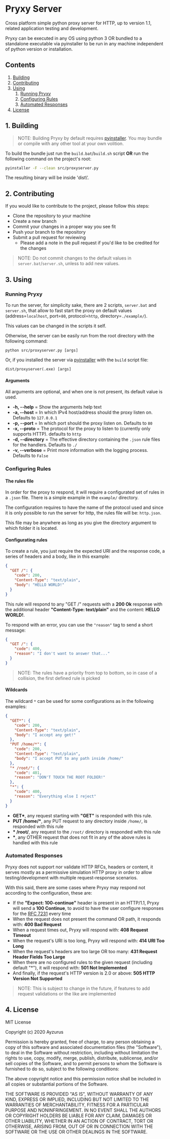 # Pryxy Server

Cross platform simple python proxy server for HTTP, up to version 1.1, related application testing and development.

Pryxy can be executed in any OS using python 3 OR bundled to a standalone executable via
pyinstaller to be run in any machine independent of python version or installation.

## Contents

  1. [Building](#1-building)
  2. [Contributing](#2-contributing)
  3. [Using](#3-using)
     1. [Running Pryxy](#running-pryxy)
     2. [Configuring Rules](#configuring-rules)
     3. [Automated Responses](#automated-responses)
  4. [License](#4-license)

## 1. Building

> NOTE: Building Pryxy by default requires [pyinstaller](https://www.pyinstaller.org/). You may bundle or compile with any other tool at your own volition.

To build the bundle just run the `build.bat`/`build.sh` script **OR** run the following command on the project's root:

```bash
pyinstaller -F --clean src/proxyserver.py
```

The resulting binary will be inside 'dist\\'.

## 2. Contributing

If you would like to contribute to the project, please follow this steps:

* Clone the repository to your machine
* Create a new branch
* Commit your changes in a proper way you see fit
* Push your branch to the repository
* Submit a pull request for reviewing
  * Please add a note in the pull request if you'd like to be credited for the changes

> NOTE: Do not commit changes to the default values in `server.bat`/`server.sh`, unless to add new values.

## 3. Using

### Running Pryxy

To run the server, for simplicity sake, there are 2 scripts, `server.bat` and `server.sh`, that allow to fast start the proxy on default values (address=`localhost`, port=`80`, protocol=`http`, directory=`./example/`).

This values can be changed in the scripts it self.

Otherwise, the server can be easily run from the root directory with the following command:

`python src/proxyserver.py [args]`

Or, if you installed the server via [pyinstaller](https://www.pyinstaller.org/) with the `build` script file:

`dist/proxyserver(.exe) [args]`

#### Arguments

All arguments are optional, and when one is not present, its default value is used.

* **-h, --help** = Show the arguments help text
* **-a, --host** = In which IPv4 host/address should the proxy listen on. Defaults to `127.0.0.1`
* **-p, --port** = In which port should the proxy listen on. Defaults to `80`
* **-x, --proto** = The protocol for the proxy to listen to (currently only supports HTTP). defaults to `http`
* **-d, --directory** = The effective directory containing the `.json` rule files for the handlers. Defaults to `./`
* **-v, --verbose** = Print more information with the logging process. Defaults to `False`

### Configuring Rules

#### The rules file

In order for the proxy to respond, it will require a configurated set of rules in a `.json` file. There is a simple example in the `example/` directory.

The configuration requires to have the name of the protocol used and since it is only possible to run the server for http, the rules file will be: `http.json`.

This file may be anywhere as long as you give the directory argument to which folder it is located.

#### Configurating rules

To create a rule, you just require the expected URI and the response code, a series of headers and a body, like in this example:

```json
{
  "GET /": {
    "code": 200,
    "Content-Type": "text/plain",
    "body": "HELLO WORLD!"
  }
}
```

This rule will respond to any "GET /" requests with a **200 Ok** response with the additional header **"Content-Type: text/plain"** and the content: **HELLO WORLD!**.

To respond with an error, you can use the `"reason"` tag to send a short message:

```json
{
  "GET /": {
    "code": 400,
    "reason": "I don't want to answer that..."
  }
}
```

> NOTE: The rules have a priority from top to bottom, so in case of a collision, the first defined rule is picked

#### Wildcards

The wildcard `*` can be used for some configurations as in the following examples:

```json
{
  "GET*": {
    "code": 200,
    "Content-Type": "text/plain",
    "body": "I accept any get!"
  },
  "PUT /home/*": {
    "code": 200,
    "Content-Type": "text/plain",
    "body": "I accept PUT to any path inside /home/"
  },
  "* /root/": {
    "code": 401,
    "reason": "DON'T TOUCH THE ROOT FOLDER!"
  },
  "*": {
    "code": 400,
    "reason": "Everything else I reject"
  }
}
```
* **GET\***, any request starting with **"GET"** is responded with this rule.
* **PUT /home/\***, any PUT request to any directory inside `/home/`, is responded with this rule
* **\* /root/**, any request to the `/root/` directory is responded with this rule
* **\***, any OTHER request that does not fit in any of the above rules is handled with this rule

### Automated Responses

Pryxy does not support nor validate HTTP RFCs, headers or content, it serves mostly as a permissive simulation HTTP proxy in order to allow testing/development with multiple request-response scenarios.

With this said, there are some cases where Pryxy may respond not according to the configuration, these are:

* If the **"Expect: 100-continue"** header is present in an HTTP/1.1, Pryxy will send a **100 Continue**, to avoid to have the user configure responses for the [RFC 7231](https://tools.ietf.org/html/rfc7231) every time
* When the request does not present the command OR path, it responds with: **400 Bad Request**
* When a request times out, Pryxy will respond with: **408 Request Timeout**
* When the request's URI is too long, Pryxy will respond with: **414 URI Too Long**
* When the request's headers are too large OR too many: **431 Request Header Fields Too Large**
* When there are no configured rules to the given request (including default "*"), it will respond with: **501 Not Implemented**
* And finally, if the request's HTTP version is 2.0 or above: **505 HTTP Version Not Supported**

> NOTE: This is subject to change in the future, if features to add request validations or the like are implemented

## 4. License

MIT License

Copyright (c) 2020 Ayzurus

Permission is hereby granted, free of charge, to any person obtaining a copy
of this software and associated documentation files (the "Software"), to deal
in the Software without restriction, including without limitation the rights
to use, copy, modify, merge, publish, distribute, sublicense, and/or sell
copies of the Software, and to permit persons to whom the Software is
furnished to do so, subject to the following conditions:

The above copyright notice and this permission notice shall be included in all
copies or substantial portions of the Software.

THE SOFTWARE IS PROVIDED "AS IS", WITHOUT WARRANTY OF ANY KIND, EXPRESS OR
IMPLIED, INCLUDING BUT NOT LIMITED TO THE WARRANTIES OF MERCHANTABILITY,
FITNESS FOR A PARTICULAR PURPOSE AND NONINFRINGEMENT. IN NO EVENT SHALL THE
AUTHORS OR COPYRIGHT HOLDERS BE LIABLE FOR ANY CLAIM, DAMAGES OR OTHER
LIABILITY, WHETHER IN AN ACTION OF CONTRACT, TORT OR OTHERWISE, ARISING FROM,
OUT OF OR IN CONNECTION WITH THE SOFTWARE OR THE USE OR OTHER DEALINGS IN THE
SOFTWARE.
